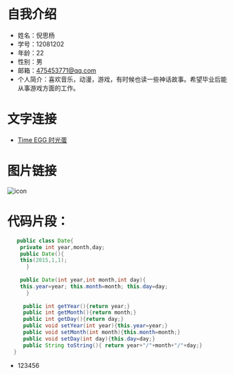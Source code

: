 # 自我介绍


* 姓名：倪思杨
* 学号：12081202
* 年龄：22
* 性别：男
* 邮箱：475453771@qq.com
* 个人简介：喜欢音乐，动漫，游戏，有时候也读一些神话故事。希望毕业后能从事游戏方面的工作。


# 文字连接
* [Time EGG 时光蛋](http://lovelive.ws/) 

# 图片链接
 ![icon](http://7xizte.com1.z0.glb.clouddn.com/img/video/red&white.jpg)

# 代码片段：
```java 
   public class Date{
    private int year,month,day;
    public Date(){
    this(2015,1,1);
      }
      
    public Date(int year,int month,int day){
    this.year=year; this.month=month; this.day=day;
      }
      
     public int getYear(){return year;}
     public int getMonth(){return month;}
     public int getDay(){return day;}
     public void setYear(int year){this.year=year;}
     public void setMonth(int month){this.month=month;}  
     public void setDay(int day){this.day=day;}
     public String toString(){ return year+"/"+month+"/"+day;}
  }
```

* 123456
